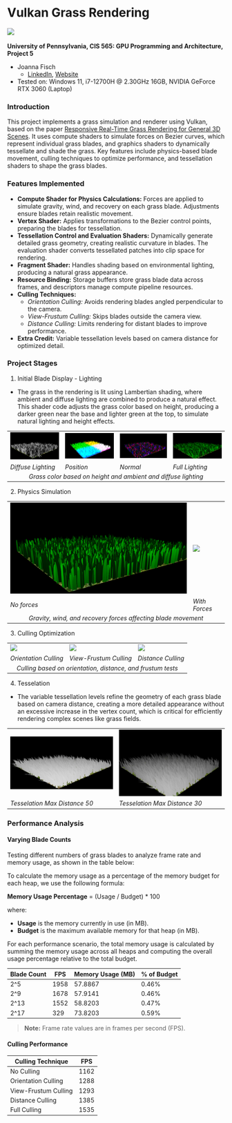 Vulkan Grass Rendering
==================================
<img src="img/full_demo.gif" />

**University of Pennsylvania, CIS 565: GPU Programming and Architecture, Project 5**

* Joanna Fisch
  * [LinkedIn](https://www.linkedin.com/in/joanna-fisch-bb2979186/), [Website](https://sites.google.com/view/joannafischsportfolio/home)
* Tested on: Windows 11, i7-12700H @ 2.30GHz 16GB, NVIDIA GeForce RTX 3060 (Laptop)

### Introduction

This project implements a grass simulation and renderer using Vulkan, based on the paper [Responsive Real-Time Grass Rendering for General 3D Scenes](https://www.cg.tuwien.ac.at/research/publications/2017/JAHRMANN-2017-RRTG/JAHRMANN-2017-RRTG-draft.pdf). It uses compute shaders to simulate forces on Bezier curves, which represent individual grass blades, and graphics shaders to dynamically tessellate and shade the grass. Key features include physics-based blade movement, culling techniques to optimize performance, and tessellation shaders to shape the grass blades.

### Features Implemented
* **Compute Shader for Physics Calculations:** Forces are applied to simulate gravity, wind, and recovery on each grass blade. Adjustments ensure blades retain realistic movement.
* **Vertex Shader:** Applies transformations to the Bezier control points, preparing the blades for tessellation.
* **Tessellation Control and Evaluation Shaders:** Dynamically generate detailed grass geometry, creating realistic curvature in blades. The evaluation shader converts tessellated patches into clip space for rendering.
* **Fragment Shader:** Handles shading based on environmental lighting, producing a natural grass appearance.
* **Resource Binding:** Storage buffers store grass blade data across frames, and descriptors manage compute pipeline resources.
* **Culling Techniques:**
  * _Orientation Culling:_ Avoids rendering blades angled perpendicular to the camera.
  * _View-Frustum Culling:_ Skips blades outside the camera view.
  * _Distance Culling:_ Limits rendering for distant blades to improve performance.
* **Extra Credit:** Variable tessellation levels based on camera distance for optimized detail.

### Project Stages
1. Initial Blade Display - Lighting
  * The grass in the rendering is lit using Lambertian shading, where ambient and diffuse lighting are combined to produce a natural effect. This shader code adjusts the grass color based on height, producing a darker green near the base and lighter green at the top, to simulate natural lighting and height effects.
<table>
  <tr>
    <td><img src="img/grass_diffuse.png" /></td>
    <td><img src="img/grass_pos.png" /></td>
    <td><img src="img/grass_nor.png" /></td>
    <td><img src="img/grass_full.png" /></td>
  </tr>
 <tr>
    <td><i> Diffuse Lighting </i></td>
    <td><i> Position </i></td>
    <td><i> Normal </i></td>
   <td><i> Full Lighting </i></td>
  </tr>
  <tr>
    <td colspan="4" align="center"><i> Grass color based on height and ambient and diffuse lighting </i></td>
  </tr>
</table>

2. Physics Simulation
<table>
  <tr>
    <td><img src="img/grass_noForce.png" width="600" /></td>
    <td><img src="img/full_demo.gif"/></td>
  </tr>
 <tr>
    <td><i> No forces </i></td>
    <td><i> With Forces </i></td>
  </tr>
  <tr>
    <td colspan="3" align="center"><i> Gravity, wind, and recovery forces affecting blade movement </i></td>
  </tr>
</table>

3. Culling Optimization
<table>
  <tr>
    <td><img src="img/orientation_culling_2.gif" /></td>
    <td><img src="img/frustrum_culling_2.gif" /></td>
    <td><img src="img/distance_culling_2.gif" /></td>
  </tr>
 <tr>
    <td><i> Orientation Culling </i></td>
    <td><i> View-Frustum Culling </i></td>
    <td><i> Distance Culling </i></td>
  </tr>
  <tr>
    <td colspan="3" align="center"><i> Culling based on orientation, distance, and frustum tests </i></td>
  </tr>
</table>

4. Tesselation
  * The variable tessellation levels refine the geometry of each grass blade based on camera distance, creating a more detailed appearance without an excessive increase in the vertex count, which is critical for efficiently rendering complex scenes like grass fields.
<table>
  <tr>
    <td><img src="img/grass_tesselationLevel.png" /></td>
    <td><img src="img/grass_tesselationLevel_2.png" /></td>
  </tr>
 <tr>
    <td><i> Tesselation Max Distance 50 </i></td>
    <td><i> Tesselation Max Distance 30 </i></td>
  </tr>
</table>

### Performance Analysis
#### Varying Blade Counts
Testing different numbers of grass blades to analyze frame rate and memory usage, as shown in the table below:

To calculate the memory usage as a percentage of the memory budget for each heap, we use the following formula:

**Memory Usage Percentage** = (Usage / Budget) * 100

 where:
- **Usage** is the memory currently in use (in MB).
- **Budget** is the maximum available memory for that heap (in MB).

For each performance scenario, the total memory usage is calculated by summing the memory usage across all heaps and computing the overall usage percentage relative to the total budget.

| Blade Count   | FPS | Memory Usage (MB) | % of Budget |
|-------|-------------|-------------|-------------|
| 2^5   | 1958        | 57.8867       | 0.46%       |
| 2^9   | 1678        | 57.9141       | 0.46%       |
| 2^13  | 1552        | 58.8203       | 0.47%       |
| 2^17  | 329         | 73.8203       | 0.59%       |

> **Note:** Frame rate values are in frames per second (FPS).

#### Culling Performance

| Culling Technique   | FPS |
|-------|-------------|
| No Culling   | 1162        |
| Orientation Culling   | 1288        |
| View-Frustum Culling  | 1293        |
| Distance Culling  | 1385         |
| Full Culling  | 1535         |

